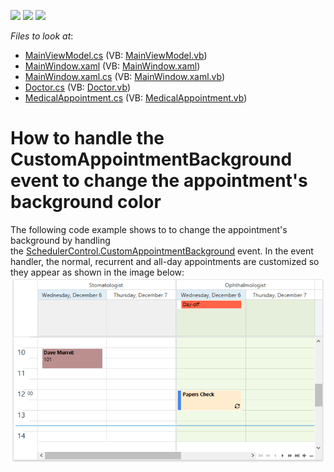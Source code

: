 <!-- default badges list -->
![](https://img.shields.io/endpoint?url=https://codecentral.devexpress.com/api/v1/VersionRange/128655959/17.2.4%2B)
[![](https://img.shields.io/badge/Open_in_DevExpress_Support_Center-FF7200?style=flat-square&logo=DevExpress&logoColor=white)](https://supportcenter.devexpress.com/ticket/details/T584687)
[![](https://img.shields.io/badge/📖_How_to_use_DevExpress_Examples-e9f6fc?style=flat-square)](https://docs.devexpress.com/GeneralInformation/403183)
<!-- default badges end -->
<!-- default file list -->
*Files to look at*:

* [MainViewModel.cs](./CS/CustomAppointmentBackground/MainViewModel.cs) (VB: [MainViewModel.vb](./VB/CustomAppointmentBackground/MainViewModel.vb))
* [MainWindow.xaml](./CS/CustomAppointmentBackground/MainWindow.xaml) (VB: [MainWindow.xaml](./VB/CustomAppointmentBackground/MainWindow.xaml))
* [MainWindow.xaml.cs](./CS/CustomAppointmentBackground/MainWindow.xaml.cs) (VB: [MainWindow.xaml.vb](./VB/CustomAppointmentBackground/MainWindow.xaml.vb))
* [Doctor.cs](./CS/CustomAppointmentBackground/Model/Doctor.cs) (VB: [Doctor.vb](./VB/CustomAppointmentBackground/Model/Doctor.vb))
* [MedicalAppointment.cs](./CS/CustomAppointmentBackground/Model/MedicalAppointment.cs) (VB: [MedicalAppointment.vb](./VB/CustomAppointmentBackground/Model/MedicalAppointment.vb))
<!-- default file list end -->
# How to handle the CustomAppointmentBackground event to change the appointment's background color


The following code example shows to to change the appointment's background by handling the <a href="https://documentation.devexpress.com/WPF/DevExpress.Xpf.Scheduling.SchedulerControl.CustomAppointmentBackground.event">SchedulerControl.CustomAppointmentBackground</a> event. In the event handler, the normal, recurrent and all-day appointments are customized so they appear as shown in the image below:<br><img src="https://raw.githubusercontent.com/DevExpress-Examples/how-to-handle-the-customappointmentbackground-event-to-change-the-appointments-background-t584687/17.2.4+/media/bebcb0df-bc6b-416b-9974-3091d8fc8910.png">

<br/>


